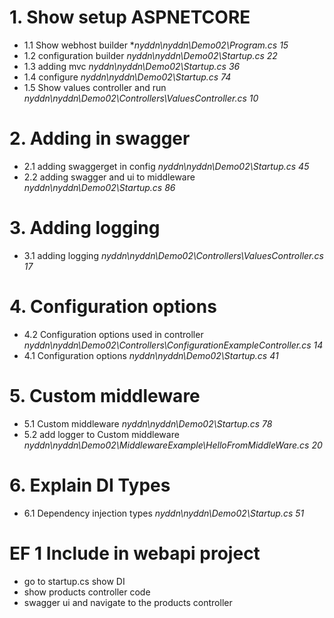 ﻿# 1. Show setup ASPNETCORE

* 1.1 Show webhost builder	**nyddn\nyddn\Demo02\Program.cs	15*
* 1.2 configuration builder	*nyddn\nyddn\Demo02\Startup.cs	22*
* 1.3 adding mvc	*nyddn\nyddn\Demo02\Startup.cs	36*
* 1.4 configure	*nyddn\nyddn\Demo02\Startup.cs	74*
* 1.5 Show values controller and run	*nyddn\nyddn\Demo02\Controllers\ValuesController.cs	10*


# 2. Adding in swagger

* 2.1 adding swaggerget in config	*nyddn\nyddn\Demo02\Startup.cs	45*
* 2.2 adding swagger and ui to middleware	*nyddn\nyddn\Demo02\Startup.cs	86*

# 3. Adding logging

* 3.1 adding logging	*nyddn\nyddn\Demo02\Controllers\ValuesController.cs	17*

# 4. Configuration options

* 4.2 Configuration options used in controller	*nyddn\nyddn\Demo02\Controllers\ConfigurationExampleController.cs	14*
* 4.1 Configuration options	*nyddn\nyddn\Demo02\Startup.cs	41*

# 5. Custom middleware

* 5.1 Custom middleware	*nyddn\nyddn\Demo02\Startup.cs	78*
* 5.2 add logger to Custom middleware	*nyddn\nyddn\Demo02\MiddlewareExample\HelloFromMiddleWare.cs	20*

# 6. Explain DI Types

* 6.1 Dependency injection types	*nyddn\nyddn\Demo02\Startup.cs	51*

# EF 1 Include in webapi project
* go to startup.cs show DI
* show products controller code
* swagger ui and navigate to the products controller